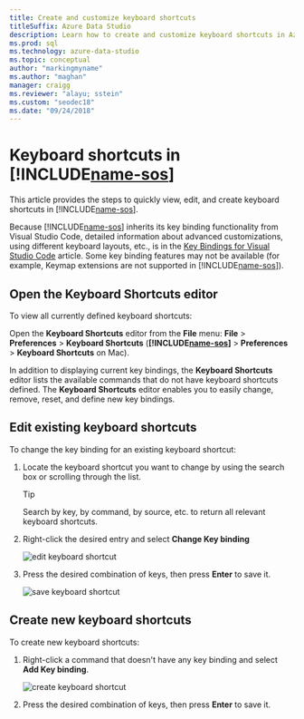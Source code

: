 ```yaml
---
title: Create and customize keyboard shortcuts
titleSuffix: Azure Data Studio
description: Learn how to create and customize keyboard shortcuts in Azure Data Studio
ms.prod: sql
ms.technology: azure-data-studio
ms.topic: conceptual
author: "markingmyname"
ms.author: "maghan"
manager: craigg
ms.reviewer: "alayu; sstein"
ms.custom: "seodec18"
ms.date: "09/24/2018"
---
```


# Keyboard shortcuts in [!INCLUDE[name-sos](../includes/name-sos.md)]

This article provides the steps to quickly view, edit, and create keyboard shortcuts in [!INCLUDE[name-sos](../includes/name-sos-short.md)].

Because [!INCLUDE[name-sos](../includes/name-sos-short.md)] inherits its key binding functionality from Visual Studio Code, detailed information about advanced customizations, using different keyboard layouts, etc., is in the [Key Bindings for Visual Studio Code](https://code.visualstudio.com/docs/getstarted/keybindings) article. Some key binding features may not be available (for example, Keymap extensions are not supported in [!INCLUDE[name-sos](../includes/name-sos-short.md)]).


## Open the Keyboard Shortcuts editor

To view all currently defined keyboard shortcuts:

Open the **Keyboard Shortcuts** editor from the **File** menu: **File** > **Preferences** > **Keyboard Shortcuts** (**[!INCLUDE[name-sos](../includes/name-sos-short.md)]** > **Preferences** > **Keyboard Shortcuts** on Mac).

In addition to displaying current key bindings, the **Keyboard Shortcuts** editor lists the available commands that do not have keyboard shortcuts defined. The **Keyboard Shortcuts** editor enables you to easily change, remove, reset, and define new key bindings.  


## Edit existing keyboard shortcuts

To change the key binding for an existing keyboard shortcut:

1. Locate the keyboard shortcut you want to change by using the search box or scrolling through the list.
   > [!TIP]
   > Search by key, by command, by source, etc. to return all relevant keyboard shortcuts.

1. Right-click the desired entry and select **Change Key binding**

   ![edit keyboard shortcut](media/keyboard-shortcuts/change-keybinding.png)

1. Press the desired combination of keys, then press **Enter** to save it. 

   ![save keyboard shortcut](media/keyboard-shortcuts/save-keybinding.png)

## Create new keyboard shortcuts

To create new keyboard shortcuts:

1. Right-click a command that doesn't have any key binding and select **Add Key binding**.

   ![create keyboard shortcut](media/keyboard-shortcuts/add-keybinding.png)

1. Press the desired combination of keys, then press **Enter** to save it.


